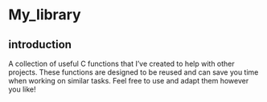 # My_library

## introduction
A collection of useful C functions that I’ve created to help with other projects.
These functions are designed to be reused and can save you time when working on similar tasks.
Feel free to use and adapt them however you like!
